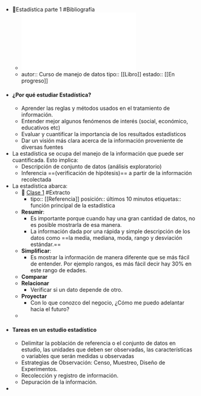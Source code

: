 - 📖Estadística parte 1  #Bibliografía
	- ![Parte I.pdf](../assets/Parte_I_1661036792883_0.pdf)
	- autor:: Curso de manejo de datos
	  tipo:: [[Libro]]
	  estado::  [[En progreso]]
- #### ¿Por qué estudiar Estadística?
	- Aprender las reglas y métodos usados en el tratamiento de información.
	- Entender mejor algunos fenómenos de interés (social, económico, educativos etc)
	- Evaluar y cuantificar la importancia de los resultados estadísticos
	- Dar un visión más clara acerca de la información proveniente de diversas fuentes
- La estadística se ocupa del manejo de la información que puede ser cuantificada. Esto implica:
	- Descripción de conjunto de datos (análisis exploratorio)
	- Inferencia ==(verificación de hipótesis)== a partir de la información recolectada
- La estadística abarca:
	- 🔗 [Clase 1](https://drive.google.com/file/d/18xdaTgM78J0dPfq0ceg7KFVdxWUG3AGw/view?usp=sharing) #Extracto
		- tipo:: [[Referencia]]
		  posición:: últimos 10 minutos
		  etiquetas:: función principal de la estadística
	- **Resumir**:
		- Es importante porque cuando hay una gran cantidad de datos, no es posible mostrarla de esa manera.
		- La información dada por una rápida y simple descripción de los datos como ==la media, mediana, moda, rango y desviación estándar.==
	- **Simplificar**:
		- Es mostrar la información de manera diferente que se más fácil de entender. Por ejemplo rangos, es más fácil decir hay 30% en este rango de edades.
	- **Comparar**
	- **Relacionar**
		- Verificar si un dato depende de otro.
	- **Proyectar**
		- Con lo que conozco del negocio, ¿Cómo me puedo adelantar hacia el futuro?
	-
- #### Tareas en un estudio estadístico
	- Delimitar la población de referencia o el conjunto de datos en estudio, las unidades que deben ser observadas, las características o variables que serán medidas u observadas
	- Estrategias de Observación: Censo, Muestreo, Diseño de Experimentos.
	- Recolección y registro de información.
	- Depuración de la información.
-